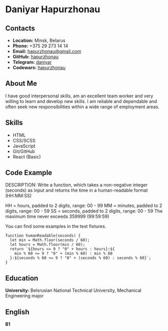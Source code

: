 # Daniyar Hapurzhonau
## Contacts
* **Location:** Minsk, Belarus
* **Phone:** +375 29 273 14 14
* **Email:** hapurzhonau@gmail.com
* **GitHub:** [hapurzhonau](https://github.com/hapurzhonau)
* **Telegram:** [daniyar](https://t.me/daniyar13)
* **Codewars:** [hapurzhonau](https://www.codewars.com/users/hapurzhonau)
  
## About Me 
 I have good interpersonal skills, am an excellent team worker and very willing to learn and develop new skills.
 I am reliable and dependable and often seek new responsibilities within a wide range of employment areas.

## Skills
* HTML
* CSS/SCSS
* JavaScript
* Git/GitHub
* React (Basic)
  
## Code Example 
 DESCRIPTION:
 Write a function, which takes a non-negative integer (seconds) as input and returns the time in a human-readable format (HH:MM:SS)

 HH = hours, padded to 2 digits, range: 00 - 99
 MM = minutes, padded to 2 digits, range: 00 - 59
 SS = seconds, padded to 2 digits, range: 00 - 59
 The maximum time never exceeds 359999 (99:59:59)

 You can find some examples in the test fixtures.
```
function humanReadable(seconds) {
  let min = Math.floor(seconds / 60);
  let hours = Math.floor(min / 60);
  return `${hours <= 9 ? "0" + hours : hours}:${
    min % 60 <= 9 ? "0" + (min % 60) : min % 60
  }:${seconds % 60 <= 9 ? "0" + (seconds % 60) : seconds % 60}`;
}
```
## Education 
 **University:** Belsrusian National Technical University, Mechanical Engineering major
  
## English 
 **B1**

